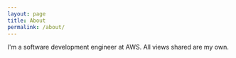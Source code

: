 ```yaml
---
layout: page
title: About
permalink: /about/
---
```


I'm a software development engineer at AWS. All views shared are my own.
